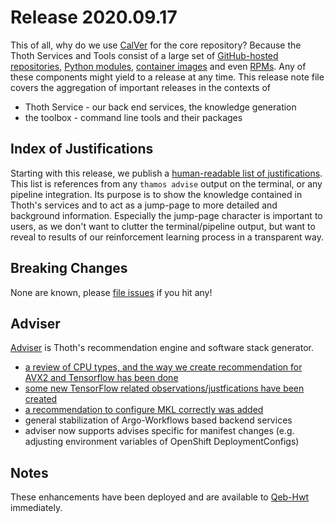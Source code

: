 # Release 2020.09.17

This of all, why do we use [CalVer](https://calver.org/) for the core repository? Because the Thoth Services and
Tools consist of a large set of [GitHub-hosted repositories](https://github.com/thoth-station/),
[Python modules](https://pypi.org/search/?q=thoth-), [container images](https://quay.io/organization/thoth-station) and
even [RPMs](https://pkgs.org/search/?q=micropipenv).
Any of these components might yield to a release at any time. This release note file covers the aggregation of important
releases in the contexts of

* Thoth Service - our back end services, the knowledge generation
* the toolbox - command line tools and their packages

## Index of Justifications

Starting with this release, we publish a [human-readable list of justifications](https://thoth-station.ninja/justifications). This list is references from any `thamos advise` output on the terminal, or any pipeline integration. Its purpose is
to show the knowledge contained in Thoth's services and to act as a jump-page to more detailed and background information.
Especially the jump-page character is important to users, as we don't want to clutter the terminal/pipeline output, but
want to reveal to results of our reinforcement learning process in a transparent way.

## Breaking Changes

None are known, please [file issues](https://github.com/thoth-station/core/issues) if you hit any!

## Adviser

[Adviser](https://github.com/thoth-station/adviser) is Thoth's recommendation engine and software stack generator.

* [a review of CPU types, and the way we create recommendation for AVX2 and Tensorflow has been done](https://github.com/thoth-station/adviser/issues/1022)
* [some new TensorFlow related observations/justfications have been created](https://github.com/thoth-station/adviser/commit/46da6d0fa8208a36f6804049b600c5e7e0ae83ea)
* [a recommendation to configure MKL correctly was added](https://github.com/thoth-station/adviser/commit/c7474f7720773a6acc79321eb4d8d73aa671df3f)
* general stabilization of Argo-Workflows based backend services
* adviser now supports advises specific for manifest changes (e.g. adjusting environment variables of OpenShift
DeploymentConfigs)

## Notes

These enhancements have been deployed and are available to [Qeb-Hwt](https://github.com/apps/Qeb-Hwt) immediately.
